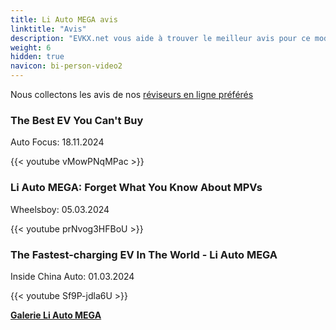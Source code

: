 ```yaml
---
title: Li Auto MEGA avis
linktitle: "Avis"
description: "EVKX.net vous aide à trouver le meilleur avis pour ce modèle."
weight: 6
hidden: true
navicon: bi-person-video2
---
```

Nous collectons les avis de nos [réviseurs en ligne préférés](../../../../../guides/evreviewers/)

<div class="container text-center shadow p-2 pe-4 mb-5 bg-body-tertiary rounded border">
<h3>The Best EV You Can&#39;t Buy</h3>
<p>Auto Focus: 18.11.2024</p>

{{< youtube vMowPNqMPac >}}

</div>
<div class="container text-center shadow p-2 pe-4 mb-5 bg-body-tertiary rounded border">
<h3>Li Auto MEGA: Forget What You Know About MPVs</h3>
<p>Wheelsboy: 05.03.2024</p>

{{< youtube prNvog3HFBoU >}}

</div>
<div class="container text-center shadow p-2 pe-4 mb-5 bg-body-tertiary rounded border">
<h3>The Fastest-charging EV In The World - Li Auto MEGA</h3>
<p>Inside China Auto: 01.03.2024</p>

{{< youtube Sf9P-jdla6U >}}

</div>
<div class="mt-3 mb-3">
<a href="../gallery/" class="text-decoration-none text-black">
<strong><i class="bi-arrow-left"></i>Galerie  </strong>
</a>
<a href="../" class="text-decoration-none text-black float-end">
<strong>Li Auto MEGA <i class="bi-arrow-right"></i></strong>
</a>
</div>
